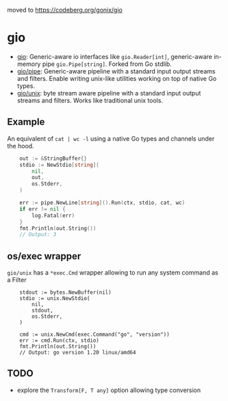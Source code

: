 moved to https://codeberg.org/gonix/gio
# gio

 * [gio](.): Generic-aware io interfaces like `gio.Reader[int]`, generic-aware in-memory pipe `gio.Pipe[string]`. Forked from Go stdlib.
 * [gio/pipe](./pipe): Generic-aware pipeline with a standard input output streams and filters. Enable writing unix-like utilities working on top of native Go types.
 * [gio/unix](./unix): byte stream aware pipeline with a standard input output streams and filters. Works like traditional unix tools.

## Example

An equivalent of `cat | wc -l` using a native Go types and channels under the hood.

```go
	out := &StringBuffer{}
	stdio := NewStdio[string](
		nil,
		out,
		os.Stderr,
	)

	err := pipe.NewLine[string]().Run(ctx, stdio, cat, wc)
	if err != nil {
		log.Fatal(err)
	}
	fmt.Println(out.String())
	// Output: 3
```

## os/exec wrapper

`gio/unix` has a `*exec.Cmd` wrapper allowing to run any system command as a Filter

```
	stdout := bytes.NewBuffer(nil)
	stdio := unix.NewStdio(
		nil,
		stdout,
		os.Stderr,
	)

	cmd := unix.NewCmd(exec.Command("go", "version"))
	err := cmd.Run(ctx, stdio)
	fmt.Println(out.String())
	// Output: go version 1.20 linux/amd64
```


## TODO

 * explore the `Transform[F, T any]` option allowing type conversion
